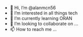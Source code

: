 - 👋 Hi, I’m @alanmcn56
- 👀 I’m interested in all things tech
- 🌱 I’m currently learning ORAN
- 💞️ I’m looking to collaborate on ...
- 📫 How to reach me ...

<!---
alanmcn56/alanmcn56 is a ✨ special ✨ repository because its `README.md` (this file) appears on your GitHub profile.
You can click the Preview link to take a look at your changes.
--->
